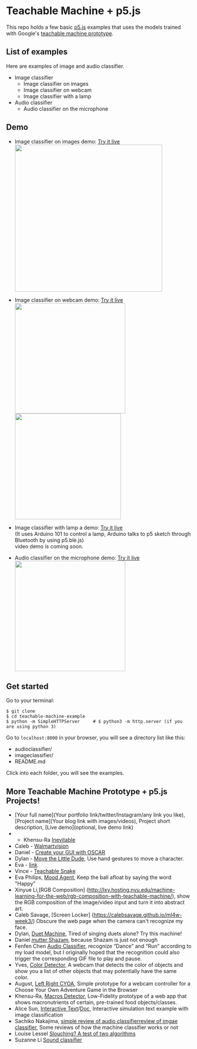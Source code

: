 # Teachable Machine + p5.js
This repo holds a few basic [p5.js](http://p5js.org) examples that uses the models trained with Google's [teachable machine prototype](https://teachablemachine.withgoogle.com/io19).

## List of examples
Here are examples of image and audio classifier.
- Image classifier
  - Image classifier on images
  - Image classifier on webcam
  - Image classifier with a lamp
- Audio classifier
  - Audio classifier on the microphone

## Demo
- Image classifier on images demo:
  [Try it live](https://yining1023.github.io/teachable-machine-p5/imageclassifier/imageclassifier-on-images/)<br/>
  <kbd><img src="https://github.com/yining1023/teachable-machine-example/raw/master/images/demo1.png" width="400"></kbd>
  
- Image classifier on webcam demo:
  [Try it live](https://yining1023.github.io/teachable-machine-p5/imageclassifier/imageclassifier-on-webcam/)<br/>
  <kbd><img src="https://github.com/yining1023/teachable-machine-example/raw/master/images/demo2-1.png" width="300"></kbd><kbd><img src="https://github.com/yining1023/teachable-machine-example/raw/master/images/demo2-2.png" width="288"></kbd>

- Image classifier with lamp a demo: [Try it live](https://yining1023.github.io/teachable-machine-p5/imageclassifier/imageclassifier-with-lamp/p5)<br/>
  (It uses Arduino 101 to control a lamp, Arduino talks to p5 sketch through Bluetooth by using p5.ble.js)<br/>
  video demo is coming soon.

- Audio classifier on the microphone demo:
  [Try it live](https://yining1023.github.io/teachable-machine-p5/imageclassifier/imageclassifier-on-images/)<br/>
  <kbd><img src="https://github.com/yining1023/teachable-machine-example/raw/master/images/demo3.png" width="300"></kbd>

## Get started
Go to your terminal:
```
$ git clone
$ cd teachable-machine-example
$ python -m SimpleHTTPServer     # $ python3 -m http.server (if you are using python 3)
```
Go to `localhost:8000` in your browser, you will see a directory list like this:
- audioclassifier/
- imageclassifier/
- README.md

Click into each folder, you will see the examples.

## More Teachable Machine Prototype + p5.js Projects!
- [Your full name](Your portfolio link/twitter/Instagram/any link you like), [Project name](Your blog link with images/videos), Project short description, [Live demo](optional, live demo link)
- - Khensu-Ra [Inevitable](https://github.com/Khensura21/ml4w-hw/tree/master/final)
- Caleb - [Walmartvision](https://github.com/calebsavage/machine-learning-for-web/tree/master/walmartvision)
- Daniel - [Create your GUI with OSCAR](https://docs.google.com/presentation/d/1JTMhAxybXksrZHRMRJnUGdRB3KBwzd7ZJ21MVGX2mRo/edit?usp=sharing)
- Dylan - [Move the Little Dude](https://dylandawkinsblog.wordpress.com/2019/05/08/machine-learning-for-web-final/), Use hand gestures to move a character.
- Eva - [link](https://www.evaphilips.com/machine-learning-for-the-web/2019/5/8/week-6-7-final-project)
- Vince - [Teachable Snake](https://github.com/vince19972/TeachableSnake)
- Eva Philips, [Mood Agent](https://www.evaphilips.com/machine-learning-for-the-web/2019/4/13/week-3-mood-agent), Keep the ball afloat by saying the word "Happy"
- Xinyue Li,[RGB Composition] (http://lxy.hosting.nyu.edu/machine-learning-for-the-web/rgb-composition-with-teachable-machine/), show the RGB composition of the image/video input and turn it into abstract art.
- Caleb Savage, [Screen Locker] (https://calebsavage.github.io/ml4w-week3/) Obscure the web page when the camera can't recognize my face.
- Dylan, [Duet Machine](https://dylandawkinsblog.wordpress.com/2019/04/17/duet-machine/), Tired of singing duets alone? Try this machine!
- Daniel [mutter Shazam](https://github.com/trafalmejo/teachable-machine-example), because Shazam is just not enough
- Fenfen Chen [Audio Classifier](https://wp.nyu.edu/fenfenrita/category/2019-spring/machine-learning-for-the-web/), recognize “Dance” and “Run” according to my load model, but I originally hoped that the recognition could also trigger the corresponding GIF file to play and pause.
- Yves, [Color Detector](https://sugarskin.xyz/2019/04/17/machine-learning-assignment-3/), A webcam that detects the color of objects and show you a list of other objects that may potentially have the same color.
- August, [Left Right CYOA](https://augustluhrs.art/itp/blog/ml4web/cyoatm), Simple prototype for a webcam controller for a Choose Your Own Adventure Game in the Browser
- Khensu-Ra, [Macros Detector](https://github.com/Khensura21/ml4w-hw/tree/master/week3), Low-Fidelity prototype of a web app that shows macronutrients of certain, pre-trained food objects/classes.
- Alice Sun, [Interactive Text](https://github.com/alicehgsun/MLW19/tree/master/week3)/[Doc](https://github.com/alicehgsun/MLW19/blob/master/README.md), Interactive simulation text example with image classification
- Sachiko Nakajima, [simple review of audio classifier](http://sachikon.hosting.nyu.edu/itp/machine-learning/3-1/)[review of imgae classifier](http://sachikon.hosting.nyu.edu/itp/machine-learning/4-1/), Some reviews of how the machine classifier works or not
- Louise Lessel [Slouching? A test of two algorithms](http://itp.louiselessel.com/2019/05/are-you-slouching/)
- Suzanne Li [Sound classifier](https://medium.com/@sl7211/image-classifier-3a75ba5a36b7)
